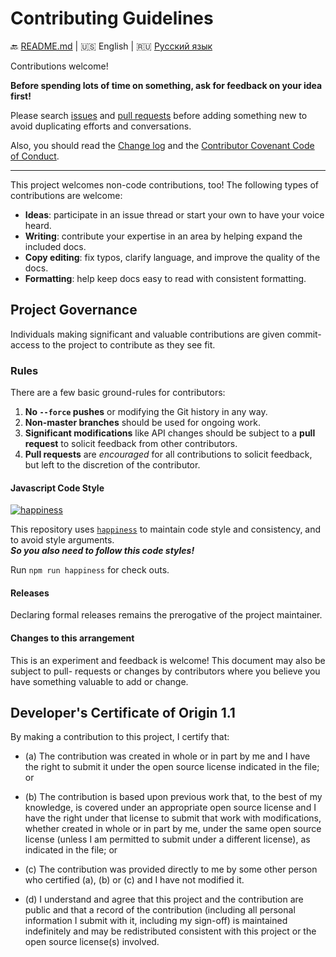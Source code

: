 # Contributing Guidelines

:back: [README.md](./README.md)
|
:us: English
|
:ru: [Русский язык](./CONTRIBUTING-RU.md)

Contributions welcome!

**Before spending lots of time on something, ask for feedback on your idea first!**

Please search [issues](https://github.com/dutchenkoOleg/custom-jquery-methods/issues) and [pull requests](https://github.com/dutchenkoOleg/custom-jquery-methods/pulls) before adding something new to avoid duplicating
efforts and conversations.

Also, you should read the [Change log](./CHANGELOG.md) and the [Contributor Covenant Code of Conduct](./CODE_OF_CONDUCT.md).

---

This project welcomes non-code contributions, too! The following types of contributions
are welcome:

- **Ideas**: participate in an issue thread or start your own to have your voice heard.
- **Writing**: contribute your expertise in an area by helping expand the included docs.
- **Copy editing**: fix typos, clarify language, and improve the quality of the docs.
- **Formatting**: help keep docs easy to read with consistent formatting.

## Project Governance

Individuals making significant and valuable contributions are given commit-access to the project to contribute as they see fit.

### Rules

There are a few basic ground-rules for contributors:

1. **No `--force` pushes** or modifying the Git history in any way.
2. **Non-master branches** should be used for ongoing work.
3. **Significant modifications** like API changes should be subject to a **pull request**
   to solicit feedback from other contributors.
4. **Pull requests** are *encouraged* for all contributions to solicit feedback, but left to
   the discretion of the contributor.

#### Javascript Code Style

[![happiness][happiness-image]][happiness-url]

This repository uses [`happiness`][happiness-url] to maintain code style and consistency,
and to avoid style arguments.  
 ***So you also need to follow this code styles!*** 
 
 Run `npm run happiness` for check outs.

[happiness-image]: https://cdn.rawgit.com/JedWatson/happiness/master/badge.svg
[happiness-url]: https://github.com/JedWatson/happiness

#### Releases

Declaring formal releases remains the prerogative of the project maintainer.

#### Changes to this arrangement

This is an experiment and feedback is welcome! This document may also be subject to pull-
requests or changes by contributors where you believe you have something valuable to add
or change.

## Developer's Certificate of Origin 1.1

By making a contribution to this project, I certify that:

- (a) The contribution was created in whole or in part by me and I have the right to
  submit it under the open source license indicated in the file; or

- (b) The contribution is based upon previous work that, to the best of my knowledge, is
  covered under an appropriate open source license and I have the right under that license
  to submit that work with modifications, whether created in whole or in part by me, under
  the same open source license (unless I am permitted to submit under a different
  license), as indicated in the file; or

- (c) The contribution was provided directly to me by some other person who certified
  (a), (b) or (c) and I have not modified it.

- (d) I understand and agree that this project and the contribution are public and that a
  record of the contribution (including all personal information I submit with it,
  including my sign-off) is maintained indefinitely and may be redistributed consistent
  with this project or the open source license(s) involved.
